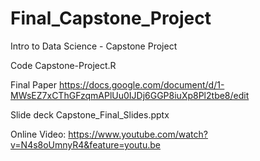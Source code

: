 # Final_Capstone_Project

Intro to Data Science - Capstone Project

Code Capstone-Project.R

Final Paper https://docs.google.com/document/d/1-MWsEZ7xCThGFzqmAPlUu0IJDj6GGP8iuXp8Pl2tbe8/edit

Slide deck Capstone_Final_Slides.pptx

Online Video: https://www.youtube.com/watch?v=N4s8oUmnyR4&feature=youtu.be
